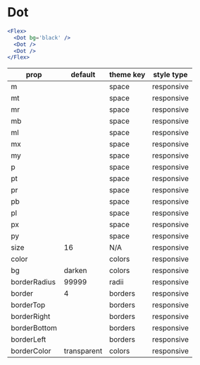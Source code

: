 # Dot

```.jsx
<Flex>
  <Dot bg='black' />
  <Dot />
  <Dot />
</Flex>
```

prop | default | theme key | style type
---|---|---|---
m |  | space | responsive
mt |  | space | responsive
mr |  | space | responsive
mb |  | space | responsive
ml |  | space | responsive
mx |  | space | responsive
my |  | space | responsive
p |  | space | responsive
pt |  | space | responsive
pr |  | space | responsive
pb |  | space | responsive
pl |  | space | responsive
px |  | space | responsive
py |  | space | responsive
size | 16 | N/A | responsive
color |  | colors | responsive
bg | darken | colors | responsive
borderRadius | 99999 | radii | responsive
border | 4 | borders | responsive
borderTop |  | borders | responsive
borderRight |  | borders | responsive
borderBottom |  | borders | responsive
borderLeft |  | borders | responsive
borderColor | transparent | colors | responsive